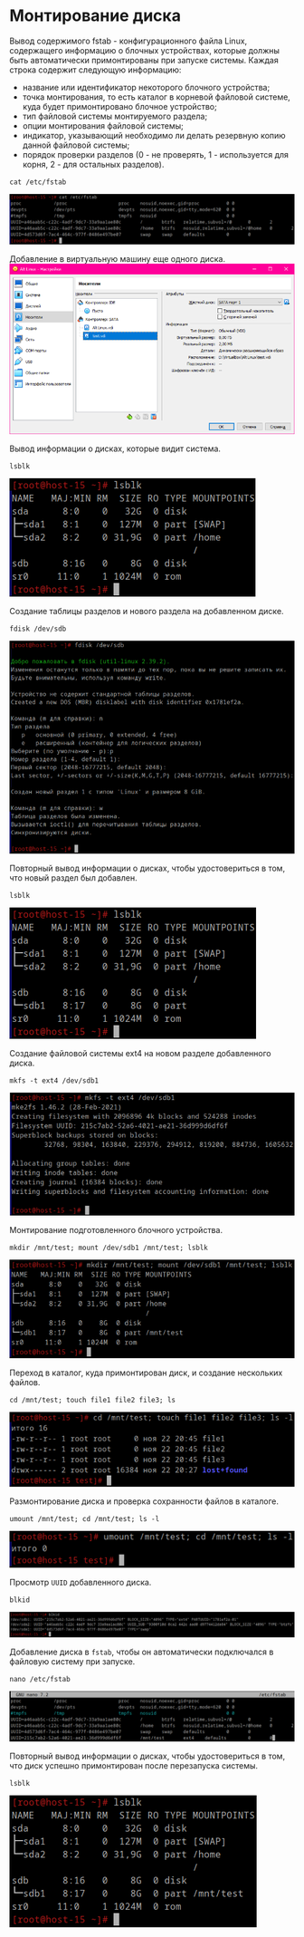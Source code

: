 # Монтирование диска
Вывод содержимого fstab - конфигурационного файла Linux, содержащего информацию о блочных устройствах,
которые должны быть автоматически примонтированы при запуске системы.
Каждая строка содержит следующую информацию:
- название или идентификатор некоторого блочного устройства;
- точка монтирования, то есть каталог в корневой файловой системе, куда будет примонтировано блочное устройство;
- тип файловой системы монтируемого раздела;
- опции монтирования файловой системы;
- индикатор, указывающий необходимо ли делать резервную копию данной файловой системы;
- порядок проверки разделов (0 - не проверять, 1 - используется для корня, 2 - для остальных разделов).
```
cat /etc/fstab
```
![1.png](/solutions/task3_3/screenshots/1.png)

Добавление в виртуальную машину еще одного диска.
![2.png](/solutions/task3_3/screenshots/2.png)

Вывод информации о дисках, которые видит система.
```
lsblk
```
![3.png](/solutions/task3_3/screenshots/3.png)

Создание таблицы разделов и нового раздела на добавленном диске.
```
fdisk /dev/sdb
```
![4.png](/solutions/task3_3/screenshots/4.png)

Повторный вывод информации о дисках, чтобы удостовериться в том, что новый раздел был добавлен.
```
lsblk
```
![5.png](/solutions/task3_3/screenshots/5.png)

Создание файловой системы ext4 на новом разделе добавленного диска.
```
mkfs -t ext4 /dev/sdb1
```
![6.png](/solutions/task3_3/screenshots/6.png)

Монтирование подготовленного блочного устройства.
```
mkdir /mnt/test; mount /dev/sdb1 /mnt/test; lsblk
```
![7.png](/solutions/task3_3/screenshots/7.png)

Переход в каталог, куда примонтирован диск, и создание нескольких файлов.
```
cd /mnt/test; touch file1 file2 file3; ls
```
![8.png](/solutions/task3_3/screenshots/8.png)

Размонтирование диска и проверка сохранности файлов в каталоге.
```
umount /mnt/test; cd /mnt/test; ls -l
```
![9.png](/solutions/task3_3/screenshots/9.png)

Просмотр `UUID` добавленного диска.
```
blkid
```
![10.png](/solutions/task3_3/screenshots/10.png)

Добавление диска в `fstab`, чтобы он автоматически подключался в файловую систему при запуске.
```
nano /etc/fstab
```
![11.png](/solutions/task3_3/screenshots/11.png)

Повторный вывод информации о дисках, чтобы удостовериться в том, что диск успешно примонтирован после перезапуска системы.
```
lsblk
```
![12.png](/solutions/task3_3/screenshots/12.png)
